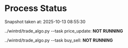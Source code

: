 # Process Status

Snapshot taken at: 2025-10-13 08:55:30

../wintrd/trade_algo.py --task price_update: **NOT RUNNING**

../wintrd/trade_algo.py --task buy_sell: **NOT RUNNING**

